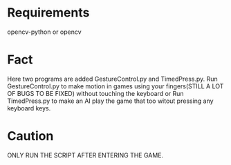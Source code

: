 # Requirements
opencv-python or opencv

# Fact
Here two programs are added GestureControl.py and TimedPress.py. Run GestureControl.py to make motion in games using your fingers(STILL A LOT OF BUGS TO BE FIXED) without touching the keyboard or Run TimedPress.py to make an AI play the game that too witout pressing any keyboard keys.

# Caution
ONLY RUN THE SCRIPT AFTER ENTERING THE GAME. 
